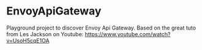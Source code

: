 # EnvoyApiGateway

Playground project to discover Envoy Api Gateway.
Based on the great tuto from Les Jackson on Youtube: https://www.youtube.com/watch?v=UsoH5cqE1OA 
